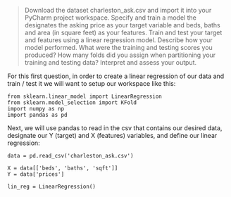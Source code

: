 > Download the dataset charleston_ask.csv and import it into your PyCharm project workspace. Specify and train a model the designates the asking price as your target variable and beds, baths and area (in square feet) as your features. Train and test your target and features using a linear regression model. Describe how your model performed. What were the training and testing scores you produced? How many folds did you assign when partitioning your training and testing data? Interpret and assess your output.

For this first question, in order to create a linear regression of our data and train / test it we will want to setup our workspace like this:
```
from sklearn.linear_model import LinearRegression
from sklearn.model_selection import KFold
import numpy as np
import pandas as pd
```

Next, we will use pandas to read in the csv that contains our desired data, designate our Y (target) and X (features) variables, and define our linear regression:
```
data = pd.read_csv('charleston_ask.csv')

X = data[['beds', 'baths', 'sqft']]
Y = data['prices']

lin_reg = LinearRegression()
```
